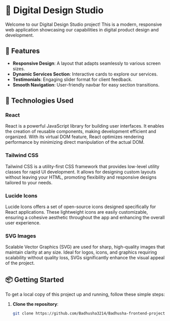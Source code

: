 # 🌟 Digital Design Studio

Welcome to our Digital Design Studio project! This is a modern, responsive web application showcasing our capabilities in digital product design and development.

## 🚀 Features

- **Responsive Design**: A layout that adapts seamlessly to various screen sizes.
- **Dynamic Services Section**: Interactive cards to explore our services.
- **Testimonials**: Engaging slider format for client feedback.
- **Smooth Navigation**: User-friendly navbar for easy section transitions.

## 🎨 Technologies Used

### **React**
React is a powerful JavaScript library for building user interfaces. It enables the creation of reusable components, making development efficient and organized. With its virtual DOM feature, React optimizes rendering performance by minimizing direct manipulation of the actual DOM.

### **Tailwind CSS**
Tailwind CSS is a utility-first CSS framework that provides low-level utility classes for rapid UI development. It allows for designing custom layouts without leaving your HTML, promoting flexibility and responsive designs tailored to your needs.

### **Lucide Icons**
Lucide Icons offers a set of open-source icons designed specifically for React applications. These lightweight icons are easily customizable, ensuring a cohesive aesthetic throughout the app and enhancing the overall user experience.

### **SVG Images**
Scalable Vector Graphics (SVG) are used for sharp, high-quality images that maintain clarity at any size. Ideal for logos, icons, and graphics requiring scalability without quality loss, SVGs significantly enhance the visual appeal of the project.

## 📦 Getting Started

To get a local copy of this project up and running, follow these simple steps:

1. **Clone the repository**:
   ```bash
   git clone https://github.com/Badhusha3214/Badhusha-frontend-project
